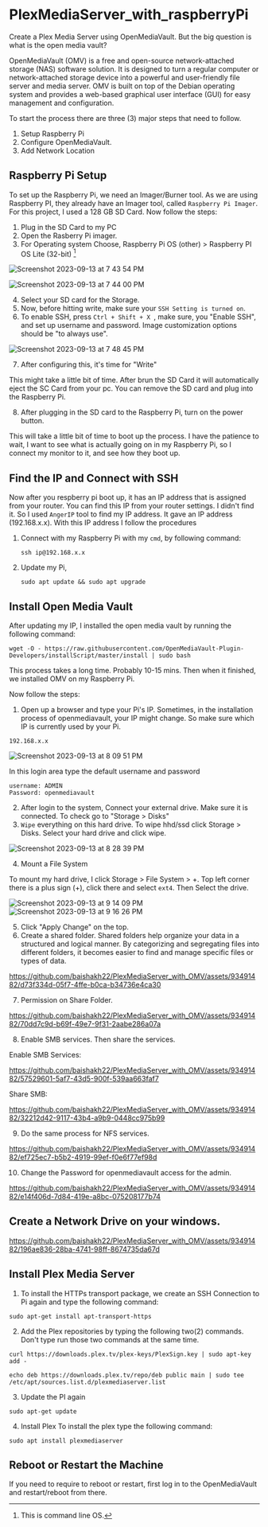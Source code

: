# PlexMediaServer_with_raspberryPi
Create a Plex Media Server using OpenMediaVault. But the big question is what is the open media vault?

OpenMediaVault (OMV) is a free and open-source network-attached storage (NAS) software solution. It is designed to turn a regular computer or network-attached storage device into a powerful and user-friendly file server and media server. OMV is built on top of the Debian operating system and provides a web-based graphical user interface (GUI) for easy management and configuration.

To start the process there are three (3) major steps that need to follow.

  1. Setup Raspberry Pi
  2. Configure OpenMediaVault.
  3. Add Network Location


## Raspberry Pi Setup

To set up the Raspberry Pi, we need an Imager/Burner tool. As we are using Raspberry PI, they already have an Imager tool, called ```Raspberry Pi Imager```. For this project, I used a 128 GB SD Card. Now follow the steps:
  1. Plug in the SD Card to my PC
  2. Open the Rasberry Pi imager.
  3. For Operating system Choose, Raspberry Pi OS (other) > Raspberry PI OS Lite (32-bit) [^1]

[^1]: This is command line OS. 

![Screenshot 2023-09-13 at 7 43 54 PM](https://github.com/baishakh22/PlexMediaServer_with_OMV/assets/93491482/94843414-4fe9-4ee2-bce5-1e10f40b7784)

![Screenshot 2023-09-13 at 7 44 00 PM](https://github.com/baishakh22/PlexMediaServer_with_OMV/assets/93491482/2b2ec5bc-2ae4-4903-a3e3-93b93c0f2db0)

  4. Select your SD  card for the Storage.
  5. Now, before hitting write, make sure your ```SSH Setting is turned on```.
  6. To enable SSH, press ```Ctrl + Shift + X ```, make sure, you "Enable SSH", and set up username and password. Image customization options should be "to always use". 

![Screenshot 2023-09-13 at 7 48 45 PM](https://github.com/baishakh22/PlexMediaServer_with_OMV/assets/93491482/e3d1201f-fc2d-4dd0-a5c3-e976afd5be80)

  7. After configuring this, it's time for "Write"

This might take a little bit of time. After brun the SD Card it will automatically eject the SC Card from your pc. You can remove the SD card and plug into the Raspberry Pi.

  8. After plugging in the SD card to the Raspberry Pi, turn on the power button.

This will take a little bit of time to boot up the process. I have the patience to wait, I want to see what is actually going on in my Raspberry Pi, so I connect my monitor to it, and see how they boot up.



## Find the IP and Connect with SSH
Now after you respberry pi boot up, it has an IP address that is assigned from your router. You can find this IP from your router settings. I didn't find it. So I used ```AngerIP``` tool to find my IP address. It gave an IP address (192.168.x.x). With this IP address I follow the procedures

  1. Connect with my Raspberry Pi with my ```cmd```, by following command:

     ```
     ssh ip@192.168.x.x
     ```
  2. Update my Pi,

     ```
     sudo apt update && sudo apt upgrade
     ```



## Install Open Media Vault
After updating my IP, I installed the open media vault by running the following command:

```
wget -O - https://raw.githubusercontent.com/OpenMediaVault-Plugin-Developers/installScript/master/install | sudo bash
```

This process takes a long time. Probably 10-15 mins. Then when it finished, we installed OMV on my Raspberry Pi. 

Now follow the steps:
  1. Open up a browser and type your Pi's IP. Sometimes, in the installation process of openmediavault, your IP might change. So make sure which IP is currently used by your Pi. 

```
192.168.x.x
```

![Screenshot 2023-09-13 at 8 09 51 PM](https://github.com/baishakh22/PlexMediaServer_with_OMV/assets/93491482/bbff7710-d697-44f0-9eb8-c9ab8029d2e8)

In this login area type the default username and password

```
username: ADMIN
Password: openmediavault
```

  2. After login to the system, Connect your external drive. Make sure it is connected. To check go to "Storage > Disks"
  3. ```Wipe``` everything on this hard drive. To wipe hhd/ssd click Storage > Disks. Select your hard drive and click wipe.  

![Screenshot 2023-09-13 at 8 28 39 PM](https://github.com/baishakh22/PlexMediaServer_with_OMV/assets/93491482/78f73e69-1dce-4a6f-888d-cb0054fe3331)

  4. Mount a File System

To mount my hard drive, I click Storage > File System > +. Top left corner there is a plus sign (+), click there and select ```ext4```. Then Select the drive.

![Screenshot 2023-09-13 at 9 14 09 PM](https://github.com/baishakh22/PlexMediaServer_with_OMV/assets/93491482/ebe88ce6-4888-446f-8bfb-5f97758fb8d4)
![Screenshot 2023-09-13 at 9 16 26 PM](https://github.com/baishakh22/PlexMediaServer_with_OMV/assets/93491482/d42ed438-7f77-496b-9ef1-8ee37ebac065)

  5. Click "Apply Change" on the top. 
  6. Create a shared folder.
Shared folders help organize your data in a structured and logical manner. By categorizing and segregating files into different folders, it becomes easier to find and manage specific files or types of data.

https://github.com/baishakh22/PlexMediaServer_with_OMV/assets/93491482/d73f334d-05f7-4ffe-b0ca-b34736e4ca30

  7. Permission on Share Folder.

https://github.com/baishakh22/PlexMediaServer_with_OMV/assets/93491482/70dd7c9d-b69f-49e7-9f31-2aabe286a07a

  8. Enable SMB services. Then share the services. 

Enable SMB Services:

https://github.com/baishakh22/PlexMediaServer_with_OMV/assets/93491482/57529601-5af7-43d5-900f-539aa663faf7

Share SMB:

https://github.com/baishakh22/PlexMediaServer_with_OMV/assets/93491482/32212d42-9117-43b4-a9b9-0448cc975b99

  9. Do the same process for NFS services. 

https://github.com/baishakh22/PlexMediaServer_with_OMV/assets/93491482/ef725ec7-b5b2-4919-99ef-f0e6f77ef98d

  10. Change the Password for openmediavault access for the admin.

https://github.com/baishakh22/PlexMediaServer_with_OMV/assets/93491482/e14f406d-7d84-419e-a8bc-075208177b74


## Create a Network Drive on your windows. 

https://github.com/baishakh22/PlexMediaServer_with_OMV/assets/93491482/196ae836-28ba-4741-98ff-8674735da67d

## Install Plex Media Server
  1. To install the HTTPs transport package, we create an SSH Connection to Pi again and type the following command:

```
sudo apt-get install apt-transport-https
```


  2. Add the Plex repositories by typing the following two(2) commands. Don't type run those two commands at the same time. 

```
curl https://downloads.plex.tv/plex-keys/PlexSign.key | sudo apt-key add -
```

```
echo deb https://downloads.plex.tv/repo/deb public main | sudo tee /etc/apt/sources.list.d/plexmediaserver.list
```

  3. Update the PI again

```
sudo apt-get update
```


  4. Install Plex
To install the plex type the following command:

```
sudo apt install plexmediaserver
```


## Reboot or Restart the Machine
If you need to require to reboot or restart, first log in to the OpenMediaVault and restart/reboot from there. 
